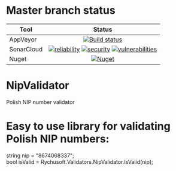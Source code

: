 # Master branch status
Tool  | Status
-------- | :------------:
AppVeyor | [![Build status](https://ci.appveyor.com/api/projects/status/kt463jsy4il7rtyq/branch/master?svg=true)](https://ci.appveyor.com/project/Rychu-Pawel/nipvalidator/branch/master)
SonarCloud | [![reliability](https://sonarcloud.io/api/project_badges/measure?project=NipValidator&metric=reliability_rating)](https://sonarcloud.io/dashboard?id=NipValidator) [![security](https://sonarcloud.io/api/project_badges/measure?project=NipValidator&metric=security_rating)](https://sonarcloud.io/dashboard?id=NipValidator) [![vulnerabilities](https://sonarcloud.io/api/project_badges/measure?project=NipValidator&metric=vulnerabilities)](https://sonarcloud.io/dashboard?id=NipValidator)
Nuget | [![Nuget](https://img.shields.io/nuget/v/rychusoft.validators.nipvalidator.svg?style=flat)](https://www.nuget.org/packages/Rychusoft.Validators.NipValidator/)

# NipValidator
Polish NIP number validator 

# Easy to use library for validating Polish NIP numbers:
string nip = "8674068337";  
bool isValid = Rychusoft.Validators.NipValidator.IsValid(nip);
